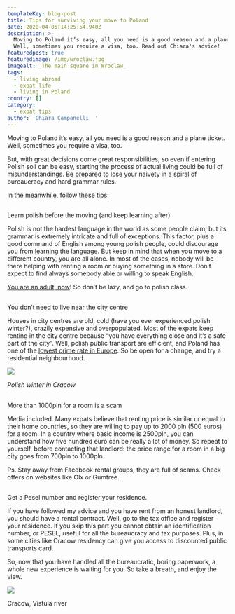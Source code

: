 ```yaml
---
templateKey: blog-post
title: Tips for surviving your move to Poland
date: 2020-04-05T14:25:54.940Z
description: >-
  Moving to Poland it’s easy, all you need is a good reason and a plane ticket.
  Well, sometimes you require a visa, too. Read out Chiara's advice!
featuredpost: true
featuredimage: /img/wroclaw.jpg
imagealt: _The main square in Wroclaw_
tags:
  - living abroad
  - expat life
  - living in Poland
country: []
category:
  - expat tips
author: 'Chiara Campanelli  '
---
```

Moving to Poland it’s easy, all you need is a good reason and a plane ticket. Well, sometimes you require a visa, too. 

But, with great decisions come great responsibilities, so even if entering Polish soil can be easy, starting the process of actual living could be full of misunderstandings. Be prepared to lose your naivety in a spiral of bureaucracy and hard grammar rules.

In the meanwhile, follow these tips:

## Learn polish before the moving (and keep learning after)

Polish is not the hardest language in the world as some people claim, but its grammar is extremely intricate and full of exceptions. This factor, plus a good command of English among young polish people, could discourage you from learning the language. But keep in mind that when you move to a different country, you are all alone. In most of the cases, nobody will be there helping with renting a room or buying something in a store. Don’t expect to find always somebody able or willing to speak English. 

[You are an adult, now](https://www.thexpatmagazine.com/blog/2019-12-14-how-to-handle-yourself-when-you-live-everywhere/)! So don’t be lazy, and go to polish class.

## You don’t need to live near the city centre

Houses in city centres are old, cold (have you ever experienced polish winter?), crazily expensive and overpopulated. Most of the expats keep renting in the city centre  because “you have everything close and it’s a safe part of the city”. Well, polish public transport are efficient, and Poland has one of the [lowest crime rate in Europe](https://en.wikipedia.org/wiki/Crime_in_Poland). So be open for a change, and try a residential neighbourhood.

![](/img/img_20180121_122749.jpg)

_Polish winter in Cracow_

## More than 1000pln for a room is a scam

Media included. Many expats believe that renting price is similar or equal to their home countries, so they are willing to pay up to 2000 pln (500 euros) for a room. In a country where basic income is 2500pln, you can understand how five hundred euro can be really a lot of money. So repeat to yourself, before contacting that landlord: the price range for a room in a big city goes from 700pln to 1000pln.

Ps. Stay away from Facebook rental groups, they are full of scams. Check offers on websites like Olx or Gumtree.

## Get a Pesel number and register your residence.

If you have followed my advice and you have rent from an honest landlord, you should have a rental contract. Well, go to the tax office and register your residence. If you skip this part you cannot obtain an identification number, or PESEL, useful for all the bureaucracy and tax purposes. Plus, in some cities like Cracow residency can give you access to discounted public transports card.

So, now that you have handled all the bureaucratic, boring paperwork, a whole new experience is waiting for you. So take a breath, and enjoy the view.

 

![](/img/cracovia_1.jpg)

 Cracow, Vistula river
